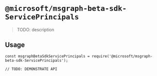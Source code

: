 # `@microsoft/msgraph-beta-sdk-ServicePrincipals`

> TODO: description

## Usage

```
const msgraphBetaSdkServicePrincipals = require('@microsoft/msgraph-beta-sdk-ServicePrincipals');

// TODO: DEMONSTRATE API
```
